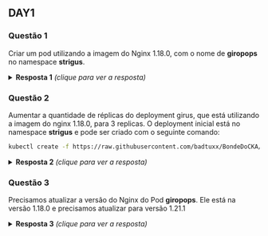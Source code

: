 ## DAY1

### Questão 1
Criar um pod utilizando a imagem do Nginx 1.18.0, com o nome de **giropops** no namespace **strigus**.
<details> 
  <summary><b>Resposta 1</b> <em>(clique para ver a resposta)</em></summary>

Nesse caso, temos duas formas.

Antes é necessário criar o namespace strigus
```bash
kubectl create namespace strigus
```

A primeira forma de criar o pod é utilizando somente a linha de comando:
```bash
kubectl run giropops --image nginx:1.18.0 --port 80 --namespace strigus
```

A segunda, e a mais recomendada. Eu acho ela mais recomendada pelo fato de você
poder analisar com mais tranquilidade o que você está criando. Mas é a minha
opinião apenas. :)

```bash
kubectl run giropops --image nginx:1.18.0 --port 80 --namespace strigus
--dry-run=client -o yaml > pod.yaml

kubectl create -f pod.yaml
```
</details>

### Questão 2
Aumentar a quantidade de réplicas do deployment girus, que está utilizando a imagem do nginx 1.18.0, para 3 replicas. O deployment inicial está no namespace **strigus** e pode ser criado com o seguinte comando:
```bash
kubectl create -f https://raw.githubusercontent.com/badtuxx/BondeDoCKA/main/day1/deployment1.yaml
```

<details>
  <summary><b>Resposta 2</b> <em>(clique para ver a resposta)</em></summary>

```bash
kubectl scale deployment -n strigus girus --replicas 3
```

```bash
kubectl edit deployment -n strigus girus # lá dentro, alteramos a qtde de
replicas e saimos.
```

```bash
kubectl create deployment girus --image nginx:1.18.0 --port 80 --namespace strigus --replicas 3  --dry-run=client -o yaml > deployment2.yaml

kubectl apply -f deployment2.yaml
```
</details>

### Questão 3
Precisamos atualizar a versão do Nginx do Pod **giropops**. Ele está na versão 1.18.0 e precisamos atualizar para versão 1.21.1
<details>
  <summary><b>Resposta 3</b> <em>(clique para ver a resposta)</em></summary>

```bash
kubectl edit pod -n strigus giropops # lá mudamos a versão do Nginx
```

```bash
kubectl set image pod giropops -n strigus web=nginx:1.21.0
```

```bash
kubectl get pods -n strigus giropops -o yaml > pod4.yaml
# Lembre-se de remover tudo o que não é necessario.

kubectl apply -f pod4.yaml
```
</details>
